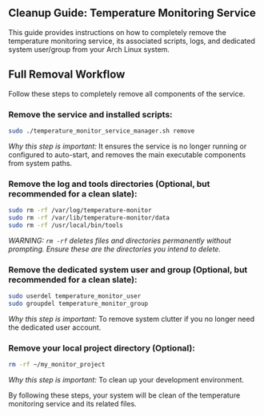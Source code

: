 ## Cleanup Guide: Temperature Monitoring Service

This guide provides instructions on how to completely remove the temperature monitoring service, its associated scripts, logs, and dedicated system user/group from your Arch Linux system.

## Full Removal Workflow

Follow these steps to completely remove all components of the service.

### Remove the service and installed scripts:

```bash
sudo ./temperature_monitor_service_manager.sh remove
```

*Why this step is important:* It ensures the service is no longer running or configured to auto-start, and removes the main executable components from system paths.

### Remove the log and tools directories (Optional, but recommended for a clean slate):

```bash
sudo rm -rf /var/log/temperature-monitor
sudo rm -rf /var/lib/temperature-monitor/data
sudo rm -rf /usr/local/bin/tools
```

*WARNING: `rm -rf` deletes files and directories permanently without prompting. Ensure these are the directories you intend to delete.*

### Remove the dedicated system user and group (Optional, but recommended for a clean slate):

```bash
sudo userdel temperature_monitor_user
sudo groupdel temperature_monitor_group
```

*Why this step is important:* To remove system clutter if you no longer need the dedicated user account.

### Remove your local project directory (Optional):

```bash
rm -rf ~/my_monitor_project
```

*Why this step is important:* To clean up your development environment.

By following these steps, your system will be clean of the temperature monitoring service and its related files.
